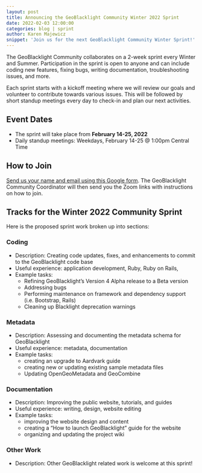 ```yaml
---
layout: post
title: Announcing the GeoBlacklight Community Winter 2022 Sprint
date: 2022-02-03 12:00:00
categories: blog | sprint
author: Karen Majewicz
snippet: 'Join us for the next GeoBlacklight Community Winter Sprint!'
---
```


The GeoBlacklight Community collaborates on a 2-week sprint every Winter and Summer. Participation in the sprint is open to anyone and can include coding new features, fixing bugs, writing documentation, troubleshooting issues, and more.

Each sprint starts with a kickoff meeting where we will review our goals and volunteer to contribute towards various issues. This will be followed by short standup meetings every day to check-in and plan our next activities.

## Event Dates

- The sprint will take place from **February 14-25, 2022**
- Daily standup meetings: Weekdays, February 14-25 @ 1:00pm Central Time

## How to Join
[Send us your name and email using this Google form](https://forms.gle/gA1Pe1f5tKa3udkF6).  The GeoBlacklight Community Coordinator will then send you the Zoom links with instructions on how to join.


## Tracks for the Winter 2022 Community Sprint
Here is the proposed sprint work broken up into sections:

### Coding
* Description: Creating code updates, fixes, and enhancements to commit to the GeoBlacklight code base
* Useful experience: application development, Ruby, Ruby on Rails, 
* Example tasks:
  - Refining GeoBlacklight’s Version 4 Alpha release to a Beta version
  - Addressing bugs
  - Performing maintenance on framework and dependency support (i.e. Bootstrap, Rails)
  - Cleaning up Blacklight deprecation warnings

### Metadata
* Description: Assessing and documenting the metadata schema for GeoBlacklight
* Useful experience: metadata, documentation
* Example tasks:
  - creating an upgrade to Aardvark guide
  - creating new or updating existing sample metadata files
  - Updating OpenGeoMetadata and GeoCombine

### Documentation
* Description: Improving the public website, tutorials, and guides
* Useful experience: writing, design, website editing
* Example tasks:
  - improving the website design and content
  - creating a “How to launch GeoBlacklight” guide for the website
  - organizing and updating the project wiki
 
### Other Work
* Description: Other GeoBlacklight related work is welcome at this sprint!
